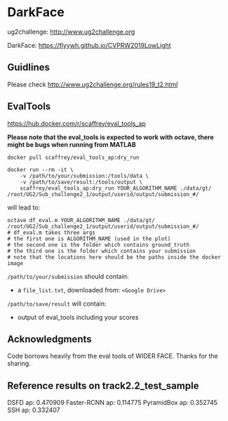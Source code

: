 # DarkFace

ug2challenge: http://www.ug2challenge.org

DarkFace: https://flyywh.github.io/CVPRW2019LowLight

## Guidlines

Please check http://www.ug2challenge.org/rules19_t2.html

## EvalTools

https://hub.docker.com/r/scaffrey/eval_tools_ap

**Please note that the eval_tools is expected to work with octave, there might be bugs when running from MATLAB**

```
docker pull scaffrey/eval_tools_ap:dry_run
```

```
docker run --rm -it \
    -v /path/to/your/submission:/tools/data \
    -v /path/to/save/result:/tools/output \
    scaffrey/eval_tools_ap:dry_run YOUR_ALGORITHM_NAME ./data/gt/ /root/UG2/Sub_challenge2_1/output/userid/output/submission_#/
```

will lead to:

```
octave df_eval.m YOUR_ALGORITHM_NAME ./data/gt/ /root/UG2/Sub_challenge2_1/output/userid/output/submission_#/
# df_eval.m takes three args
# the first one is ALGORITHM_NAME (used in the plot)
# the second one is the folder which contains ground_truth
# the third one is the folder which contains your submission
# note that the locations here should be the paths inside the docker image

```

`/path/to/your/submission` should contain:
- a `file_list.txt`, downloaded from: `<Google Drive>`

`/path/to/save/result` will contain:
- output of eval_tools including your scores

## Acknowledgments

Code borrows heavily from the eval tools of WIDER FACE. Thanks for the sharing.

## Reference results on track2.2_test_sample

DSFD ap: 0.470909
Faster-RCNN ap: 0.114775
PyramidBox ap: 0.352745
SSH ap: 0.332407

